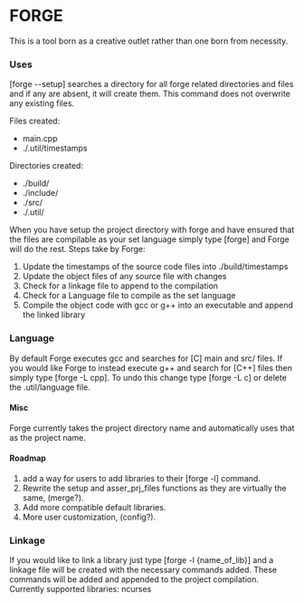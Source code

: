 # FORGE
This is a tool born as a creative outlet rather than one born from necessity.

### Uses
[forge --setup] searches a directory for all forge related directories and files and if any are absent, it will create them. This command does not overwrite any existing files.

Files created:
- main.cpp
- ./.util/timestamps

Directories created:
- ./build/
- ./include/
- ./src/
- ./.util/

When you have setup the project directory with forge and have ensured that the files are compilable as your set language simply type [forge] and Forge will do the rest.
Steps take by Forge:
1. Update the timestamps of the source code files into ./build/timestamps
2. Update the object files of any source file with changes
3. Check for a linkage file to append to the compilation
4. Check for a Language file to compile as the set language
5. Compile the object code with gcc or g++ into an executable and append the linked library

### Language
By default Forge executes gcc and searches for [C] main and src/ files.
If you would like Forge to instead execute g++ and search for [C++] files then simply type [forge -L cpp].
To undo this change type [forge -L c] or delete the .util/language file.

#### Misc
Forge currently takes the project directory name and automatically uses that as the project name.

#### Roadmap
1. add a way for users to add libraries to their [forge -l] command.
2. Rewrite the setup and asser_prj_files functions as they are virtually the same, (merge?).
3. Add more compatible default libraries.
4. More user customization, (config?). 

### Linkage
If you would like to link a library just type [forge -l {name_of_lib}] and a linkage file will be created with the necessary commands added. These commands will be added and appended to the project compilation.
Currently supported libraries:
	ncurses
